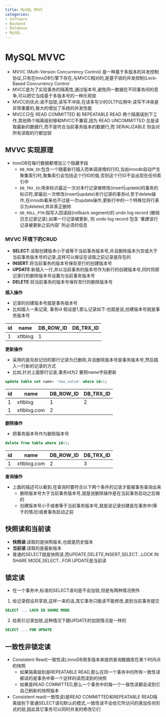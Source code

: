 ```yaml
---
title: MySQL MVVC
categories:
- Software
- Backend
- Database
- MySQL
---
```

# MySQL MVVC

- MVVC (Multi-Version Concurrency Control) 是一种基于多版本的并发控制协议,只有在InnoDB引擎下存在,与MVCC相对的,是基于锁的并发控制(Lock-Based Concurrency Control
- MVCC是为了实现事务的隔离性,通过版本号,避免同一数据在不同事务间的竞争,可以把它当成基于多版本号的一种乐观锁
- MVCC的优点:读不加锁,读写不冲突,在读多写少的OLTP应用中,读写不冲突是非常重要的,极大的增加了系统的并发性能
- MVCC只在 READ COMMITTED 和 REPEATABLE READ 两个隔离级别下工作,其他两个隔离级别够和MVCC不兼容,因为 READ UNCOMMITTED 总是读取最新的数据行,而不是符合当前事务版本的数据行,而 SERIALIZABLE 则会对所有读取的行都加锁

## MVVC 实现原理

- InnoDB在每行数据都增加三个隐藏字段
    - `DB_ROW_ID`:包含一个随着新行插入而单调递增的行ID,当由innodb自动产生聚集索引时,聚集索引会包括这个行ID的值,否则这个行ID不会出现在任何索引中
    - `DB_TRX_ID`:用来标识最近一次对本行记录做修改(insert|update)的事务的标识符,即最后一次修改(insert|update)本行记录的事务id,至于delete操作,在innodb看来也不过是一次update操作,更新行中的一个特殊位将行表示为deleted,并非真正删除
    - `DB_ROLL_PTR`:指写入回滚段(rollback segment)的 undo log record (撤销日志记录记录),如果一行记录被更新, 则 undo log record 包含 ‘重建该行记录被更新之前内容’ 所必须的信息

### MVVC 环境下的CRUD

- **SELECT**:读取创建版本小于或等于当前事务版本号,并且删除版本为空或大于当前事务版本号的记录,这样可以保证在读取之前记录是存在的
- **INSERT**:将当前事务的版本号保存至行的创建版本号
- **UPDATE**:新插入一行,并以当前事务的版本号作为新行的创建版本号,同时将原记录行的删除版本号设置为当前事务版本号
- **DELETE**:将当前事务的版本号保存至行的删除版本号

**插入操作**

- 记录的创建版本号就是事务版本号
- 比如插入一条记录, 事务id 假设是1,那么记录如下:也就是说,创建版本号就是事务版本号

| id   | name    | DB_ROW_ID | DB_TRX_ID |
| ---- | ------- | --------- | --------- |
| 1    | xttblog | 1         |           |

**更新操作**

- 采用的是先标记旧的那行记录为已删除,并且删除版本号是事务版本号,然后插入一行新的记录的方式
- 比如,针对上面那行记录,事务Id为2 要把name字段更新

```sql
update table set name= 'new_value' where id=1;
```

| id   | name        | DB_ROW_ID | DB_TRX_ID |
| ---- | ----------- | --------- | --------- |
| 1    | xttblog     | 1         | 2         |
| 1    | xttblog.com | 2         |           |

**删除操作**

- 把事务版本号作为删除版本号

```sql
delete from table where id=1;
```

| id   | name        | DB_ROW_ID | DB_TRX_ID |
| ---- | ----------- | --------- | --------- |
| 1    | xttblog.com | 2         | 3         |

**查询操作**

- 上面的描述可以看到,在查询时要符合以下两个条件的记录才能被事务查询出来
    - 删除版本号大于当前事务版本号,就是说删除操作是在当前事务启动之后做的
    - 创建版本号小于或者等于当前事务版本号,就是说记录创建是在事务中(等于的情况)或者事务启动之前

## 快照读和当前读

- **快照读**:读取的是快照版本,也就是历史版本
- **当前读**:读取的是最新版本
- 普通的SELECT就是快照读,而UPDATE,DELETE,INSERT,SELECT…LOCK IN SHARE MODE,SELECT…FOR UPDATE是当前读

## 锁定读

- 在一个事务中,标准的SELECT语句是不会加锁,但是有两种情况例外

1. 给记录假设共享锁,这样一来的话,其它事务只能读不能修改,直到当前事务提交

```sql
SELECT ... LOCK IN SHARE MODE
```

2. 给索引记录加锁,这种情况下跟UPDATE的加锁情况是一样的

```sql
SELECT ... FOR UPDATE
```

## 一致性非锁定读

- Consistent Read(一致性读),InnoDB用多版本来提供查询数据库在某个时间点的快照
    - 如果隔离级别是REPEATABLE READ,那么在同一个事务中的所有一致性读都读的是事务中第一个这样的读而读到的快照
    - 如果是READ COMMITTED,那么一个事务中的每一个一致性读都会读到它自己刷新的快照版本
- Consistent read(一致性读)是READ COMMITTED和REPEATABLE READ隔离级别下普通SELECT语句默认的模式,一致性读不会给它所访问的表加任何形式的锁,因此其它事务可以同时并发的修改它们
